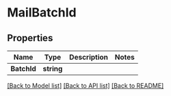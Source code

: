 # MailBatchId

## Properties

Name | Type | Description | Notes
------------ | ------------- | ------------- | -------------
**BatchId** | **string** |  |

[[Back to Model list]](../README.md#documentation-for-models) [[Back to API list]](../README.md#documentation-for-api-endpoints) [[Back to README]](../README.md)


